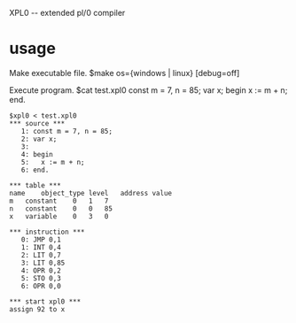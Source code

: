 XPL0 -- extended pl/0 compiler

# usage
Make executable file.
    $make os={windows | linux} [debug=off]

Execute program.
    $cat test.xpl0
    const m = 7, n = 85;
    var x;
    begin
      x := m + n;
    end.

    $xpl0 < test.xpl0
    *** source ***
       1: const m = 7, n = 85;
       2: var x;
       3: 
       4: begin
       5:   x := m + n;
       6: end.

    *** table ***
    name	object_type	level	address	value
    m	constant	0	1	7
    n	constant	0	0	85
    x	variable	0	3	0

    *** instruction ***
       0: JMP 0,1
       1: INT 0,4
       2: LIT 0,7
       3: LIT 0,85
       4: OPR 0,2
       5: STO 0,3
       6: OPR 0,0

    *** start xpl0 ***
    assign 92 to x
